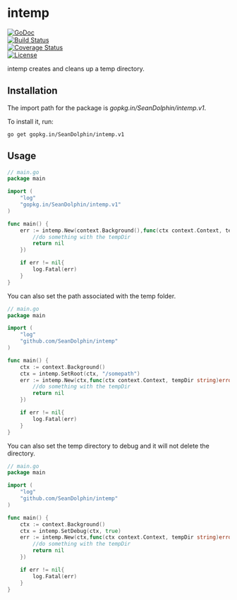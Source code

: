# intemp

[![GoDoc](https://godoc.org/github.com/SeanDolphin/intemp?status.png)](http://godoc.org/github.com/SeanDolphin/intemp)  
[![Build Status](https://travis-ci.org/SeanDolphin/intemp.svg?branch=master)](https://travis-ci.org/SeanDolphin/intemp)  
[![Coverage Status](https://coveralls.io/repos/SeanDolphin/intemp/badge.svg?branch=master)](https://coveralls.io/r/SeanDolphin/intemp?branch=master)  
[![License](http://img.shields.io/:license-mit-blue.svg)](http://opensource.org/licenses/MIT)


intemp creates and cleans up a temp directory.

## Installation

The import path for the package is *gopkg.in/SeanDolphin/intemp.v1*.

To install it, run:

    go get gopkg.in/SeanDolphin/intemp.v1
    
## Usage
~~~ go
// main.go
package main

import (
	"log"
	"gopkg.in/SeanDolphin/intemp.v1"
)

func main() {
	err := intemp.New(context.Background(),func(ctx context.Context, tempDir string)error{
		//do something with the tempDir
		return nil
	})

	if err != nil{
		log.Fatal(err)
	}
}

~~~

You can also set the path associated with the temp folder.

~~~ go
// main.go
package main

import (
	"log"
	"github.com/SeanDolphin/intemp"
)

func main() {
	ctx := context.Background()
	ctx = intemp.SetRoot(ctx, "/somepath")
	err := intemp.New(ctx,func(ctx context.Context, tempDir string)error{
		//do something with the tempDir
		return nil
	})

	if err != nil{
		log.Fatal(err)
	}
}

~~~


You can also set the temp directory to debug and it will not delete the directory.

~~~ go
// main.go
package main

import (
	"log"
	"github.com/SeanDolphin/intemp"
)

func main() {
	ctx := context.Background()
	ctx = intemp.SetDebug(ctx, true)
	err := intemp.New(ctx,func(ctx context.Context, tempDir string)error{
		//do something with the tempDir
		return nil
	})

	if err != nil{
		log.Fatal(err)
	}
}

~~~
